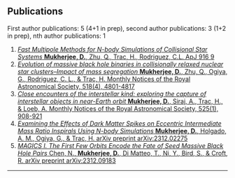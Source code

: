 ## Publications 

First author publications: 5 (4+1 in prep), second author publications: 3 (1+2 in prep), nth author publications: 1

1. [_Fast Multipole Methods for N-body Simulations of Collisional Star Systems_ **Mukherjee, D.**, Zhu, Q., Trac, H., Rodriguez, C.L. ApJ 916 9](https://iopscience.iop.org/article/10.3847/1538-4357/ac03b2)
2. [_Evolution of massive black hole binaries in collisionally relaxed nuclear star clusters–Impact of mass segregation_  **Mukherjee, D.**, Zhu, Q., Ogiya, G., Rodriguez, C. L., & Trac, H. Monthly Notices of the Royal Astronomical Society, 518(4), 4801-4817](https://academic.oup.com/mnras/article-abstract/518/4/4801/6840259)
3. [_Close encounters of the interstellar kind: exploring the capture of interstellar objects in near-Earth orbit_  **Mukherjee, D.**, Siraj, A., Trac, H., & Loeb, A.  Monthly Notices of the Royal Astronomical Society, 525(1), 908-921](https://academic.oup.com/mnras/article-abstract/525/1/908/7233732)
4. [_Examining the Effects of Dark Matter Spikes on Eccentric Intermediate Mass Ratio Inspirals Using N-body Simulations_ **Mukherjee, D.**, Holgado, A. M., Ogiya, G., & Trac, H. arXiv preprint arXiv:2312.02275](https://arxiv.org/abs/2312.02275)
5. [_MAGICS I. The First Few Orbits Encode the Fate of Seed Massive Black Hole Pairs_ Chen, N., **Mukherjee, D.**, Di Matteo, T., Ni, Y., Bird, S., & Croft, R.  arXiv preprint arXiv:2312.09183](https://arxiv.org/abs/2312.09183)

* * *
